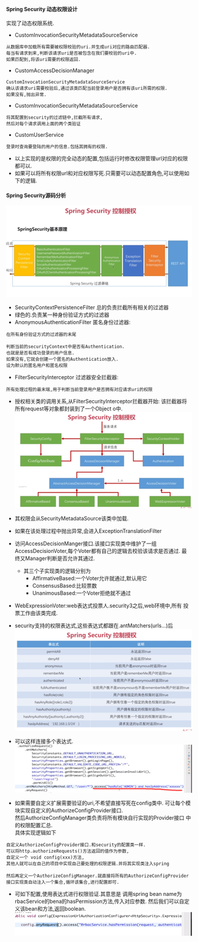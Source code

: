#### Spring Security 动态权限设计
实现了动态权限系统.

* CustomInvocationSecurityMetadataSourceService
>
    从数据库中加载所有需要被权限校验的uri.并生成uri对应的路由匹配器.
    每当有请求到来,判断该请求uri是否被包含在我们要校验的uri中.
    如果匹配到,将该uri需要的权限返回.
>

* CustomAccessDecisionManager
>
    CustomInvocationSecurityMetadataSourceService
    确认该请求uri需要校验后,通过该类匹配当前登录用户是否拥有该uri所需的权限.
    如果没有,抛出异常.
>

* CustomInvocationSecurityMetadataSourceService
>
    将其配置到security的过滤链中,拦截所有请求,
    然后对每个请求调用上面的两个类验证
>

* CustomUserService
>
    登录时查询要登陆的用户的信息.包括其拥有的权限.
>


* 以上实现的是权限的完全动态的配置,包括运行时修改权限管理url对应的权限都可以.
* 如果可以将所有权限url和对应权限写死.只需要可以动态配置角色,可以使用如下的逻辑.

#### Spring Security源码分析
![](image/15.png)
* SecurityContextPersistenceFilter 总的负责拦截所有相关的过滤器
* 绿色的.负责某一种身份验证方式的过滤器
* AnonymousAuthenticationFilter 匿名身份过滤器:
>
    在所有身份验证方式的过滤器的末尾
    
    判断当前的securityContext中是否有Authentication.
    也就是是否有成功登录的用户信息.
    如果没有,它就会创建一个匿名的Authentication放入.
    设为默认的匿名用户和匿名权限
>
* FilterSecurityInterceptor 过滤器安全拦截器:
>
    所有处理过程的最末端,用于判断当前登录用户是否拥有对应请求uri的权限
>

* 授权相关类的调用关系,从FilterSecurityInterceptor拦截器开始:
该拦截器将所有request等对象都封装到了一个Object o中.
![](image/16.png)
* 其权限会从SecurityMetadataSource该类中加载.
* 如果在该处理过程中抛出异常,会进入ExceptionTranslationFilter
* 访问AccessDecisionManger接口.该接口实现类中维护了一组
    AccessDecisionVoter,每个Voter都有自己的逻辑去校验该请求是否通过.
    最终又Manager判断是否允许其通过.
    * 其三个子实现类的逻辑分别为
        * AffirmativeBased:一个Voter允许就通过,默认用它
        * ConsensusBased:比较票数
        * UnanimousBased:一个Voter拒绝就不通过
* WebExpressionVoter:web表达式投票人.security3之后,web环境中,所有
投票工作由该类完成.

* security支持的权限表达式,这些表达式都跟在.antMatchers(urls...)后
![](image/17.png)
* 可以这样连接多个表达式.
![](image/18.png)

* 如果需要自定义扩展需要验证的uri,不希望直接写死在config类中.
可让每个模块实现自定义的AuthorizeConfigProvider接口.  
然后AuthorizeConfigManager类负责将所有模块自行实现的Provider接口
中的权限配置汇总.  
具体实现逻辑如下
>
    自定义AuthorizeConfigProvider接口.和security的配置类一样.
    可以将http.authorizeRequests()方法返回的值作为参数,
    自定义一个 void config(xxx)方法,
    其他人就可以在自己的项目中实现自己要处理的权限逻辑.并将其实现类注入spring
    
    然后再定义一个AuthorizeConfigManager.就直接将所有的AuthorizeConfigProvider
    接口实现类自动注入一个集合,循环该集合,进行配置即可.
>

* 可如下配置,使用表达式进行权限验证.其意思是
    调用spring bean name为 rbacService的bena的hasPermission方法,传入对应参数.
    然后我们可以自定义该bean和方法,返回boolean.
![](image/19.png)

